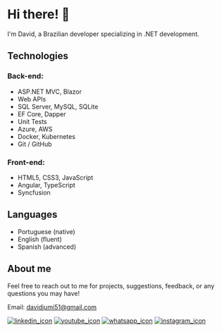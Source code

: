 # Hi there! 👋

I'm David, a Brazilian developer specializing in .NET development.

## Technologies

### Back-end:
- ASP.NET MVC, Blazor
- Web APIs
- SQL Server, MySQL, SQLite
- EF Core, Dapper
- Unit Tests
- Azure, AWS
- Docker, Kubernetes
- Git / GitHub

### Front-end:
- HTML5, CSS3, JavaScript
- Angular, TypeScript
- Syncfusion

## Languages
- Portuguese (native)
- English (fluent)
- Spanish (advanced)

## About me

Feel free to reach out to me for projects, suggestions, feedback, or any questions you may have!

Email: davidjumi51@gmail.com

[![linkedin_icon](https://github.com/davidfreitas51/davidfreitas51/assets/152209400/28c14f84-c08d-4a06-b58d-2c978481a6f7)](https://www.linkedin.com/in/david-freitas51/)
[![youtube_icon](https://github.com/davidfreitas51/davidfreitas51/assets/152209400/eb2085a5-7c37-4db7-9b73-6cde7758818a)](https://www.youtube.com/@davidfreitas272)
[![whatsapp_icon](https://github.com/davidfreitas51/davidfreitas51/assets/152209400/7cea819b-0031-46a8-a4a4-24629e9fa96c)](https://wa.link/vch1wo)
[![instagram_icon](https://github.com/davidfreitas51/davidfreitas51/assets/152209400/fcbab9fa-1e7b-4910-9923-fb4e578798eb)](https://www.instagram.com/ddavid.freitas/)
